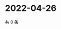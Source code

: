 # 2022-04-26

共 0 条

<!-- BEGIN WEIBO -->
<!-- 最后更新时间 Tue Apr 26 2022 03:01:16 GMT+0800 (China Standard Time) -->

<!-- END WEIBO -->
